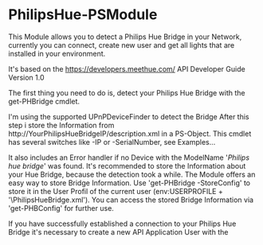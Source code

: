 # PhilipsHue-PSModule
This Module allows you to detect a Philips Hue Bridge in your Network, currently you can connect, create new user and get all lights that are installed in your environment.

It's based on the https://developers.meethue.com/ API Developer Guide Version 1.0

The first thing you need to do is, detect your Philips Hue Bridge with the get-PHBridge cmdlet.

I'm using the supported UPnPDeviceFinder to detect the Bridge
After this step i store the Information from http://YourPhilipsHueBridgeIP/description.xml
in a PS-Object. This cmdlet has several switches like -IP or -SerialNumber, see Examples...

It also includes an Error handler if no Device with the ModelName '*Philips hue bridge*' was found.
It's recommended to store the Information about your Hue Bridge, because the detection took a while.
The Module offers an easy way to store Bridge Information. Use 'get-PHBridge -StoreConfig' to store it in the User Profil of the current user $($env:USERPROFILE + '\PhilipsHueBridge.xml').
You can access the stored Bridge Information via 'get-PHBConfig' for further use.

If you have successfully established a connection to your Philips Hue Bridge it's necessary to create a new API Application User with the 
